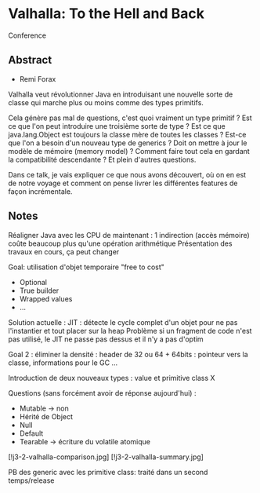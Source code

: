 # Valhalla: To the Hell and Back

Conference

## Abstract

- Remi Forax

Valhalla veut révolutionner Java en introduisant une nouvelle sorte de classe qui marche plus ou moins comme des types primitifs.

Cela génère pas mal de questions, c'est quoi vraiment un type primitif ? Est ce que l'on peut introduire une troisième sorte de type ? Est ce que java.lang.Object est toujours la classe mère de toutes les classes ? Est-ce que l'on a besoin d'un nouveau type de generics ? Doit on mettre à jour le modèle de mémoire (memory model) ? Comment faire tout cela en gardant la compatibilité descendante ? Et plein d'autres questions.

Dans ce talk, je vais expliquer ce que nous avons découvert, où on en est de notre voyage et comment on pense livrer les différentes features de façon incrémentale.

## Notes

Réaligner Java avec les CPU de maintenant : 1 indirection (accès mémoire) coûte beaucoup plus qu'une opération arithmétique
Présentation des travaux en cours, ça peut changer

Goal: utilisation d'objet temporaire "free to cost"
- Optional
- True builder
- Wrapped values
- ...

Solution actuelle : JIT : détecte le cycle complet d'un objet pour ne pas l'instantier et tout placer sur la heap
Problème si un fragment de code n'est pas utilisé, le JIT ne passe pas dessus et il n'y a pas d'optim

Goal 2 : éliminer la densité : header de 32 ou 64 + 64bits : pointeur vers la classe, informations pour le GC ...

Introduction de deux nouveaux types : value et primitive class X

Questions (sans forcément avoir de réponse aujourd'hui) :
- Mutable -> non
- Hérité de Object
- Null
- Default
- Tearable -> écriture du volatile atomique

[!j3-2-valhalla-comparison.jpg]
[!j3-2-valhalla-summary.jpg]

PB des generic avec les primitive class: traité dans un second temps/release

